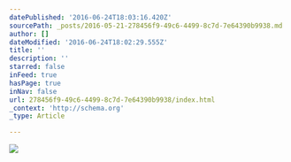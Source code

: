 ```yaml
---
datePublished: '2016-06-24T18:03:16.420Z'
sourcePath: _posts/2016-05-21-278456f9-49c6-4499-8c7d-7e64390b9938.md
author: []
dateModified: '2016-06-24T18:02:29.555Z'
title: ''
description: ''
starred: false
inFeed: true
hasPage: true
inNav: false
url: 278456f9-49c6-4499-8c7d-7e64390b9938/index.html
_context: 'http://schema.org'
_type: Article

---
```

![](https://s3-us-west-2.amazonaws.com/the-grid-img/p/b9d7fc5a75cbc9f549c69dd6fd97cd9d723d2c55.jpg)